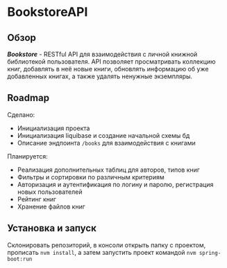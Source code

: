 # BookstoreAPI

## Обзор

*__Bookstore__* - RESTful API для взаимодействия с личной книжной библиотекой пользователя. API позволяет просматривать коллекцию книг, добавлять в неё новые книги, обновлять информацию об уже добавленных книгах, а также удалять ненужные экземпляры.  

## Roadmap 

Сделано:
 
 - Инициализация проекта
 - Инициализация liquibase и создание начальной схемы бд
 - Описание эндпоинта `/books` для взаимодействия с книгами

Планируется:

 - Реализация дополнительных таблиц для авторов, типов книг
 - Фильтры и сортировки по различным критериям
 - Авторизация и аутентификация по логину и паролю, регистрация новых пользователей
 - Рейтинг книг
 - Хранение файлов книг

## Установка и запуск

Склонировать репозиторий, в консоли открыть папку с проектом, прописать `nvm install`, а затем запустить проект командой `nvm spring-boot:run` 
